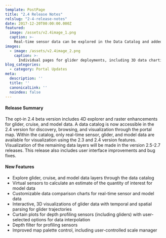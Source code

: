 ```yaml
---
template: PostPage
title: "2.4 Release Notes"
relslug: "2-4-release-notes"
date: 2017-12-20T00:00:00.000Z
featured:
  image: /assets/v2.4image_1.png
  caption: >-
    Real-time sensor data can be explored in the Data Catalog and added to the Portal Map for visualization (left). Real-time and virtual sensors for model layers can be added from the Portal Map to the Data Views for data comparison (right).
images:
  - image: /assets/v2.4image_2.png
    caption: >-
      Individual pages for glider deployments, including 3D data charting and trajecotry parsing (left). Depth filtering of profiling sensor available with user-selected methods of interpolation (right).
blog_categories:
  - category: Portal Updates
meta:
  description: ''
  title: ''
  canonicalLink: ''
  noindex: false
---
```

#### Release Summary

The opt-in 2.4 beta version includes 4D explorer and raster enhancements for glider, cruise, and model data. A data catalog is now accessible in the 2.4 version for discovery, browsing, and visualization through the portal map. Within the catalog, only real-time sensor, glider, and model data are available for visualization using the 2.3 and 2.4 version features. Visualization of the remaining data layers will be made in the version 2.5-2.7 releases. This release also includes user interface improvements and bug fixes.


#### New Features

*  Explore glider, cruise, and model data layers through the data catalog
*  Virtual sensors to calculate an estimate of the quantity of interest for model data
*  Customizable data comparison charts for real-time sensor and model data
*  Interactive, 3D visualizations of glider data with temporal and spatial parsing for glider trajectories
*  Curtain plots for depth profiling sensors (including gliders) with user-selected options for data interpolation
*  Depth filter for profiling sensors
*  Improved map palette control, including user-controlled scale manager

